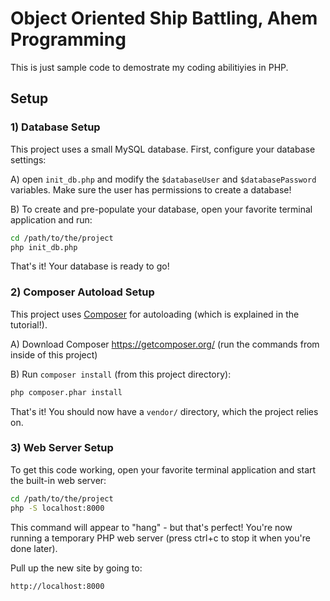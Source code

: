 Object Oriented Ship Battling, Ahem Programming
===============================================

This is just sample code to demostrate my coding abilitiyies in PHP.

Setup
-----

### 1) Database Setup

This project uses a small MySQL database. First, configure your database settings:

A) open `init_db.php` and modify the `$databaseUser` and `$databasePassword` variables.
Make sure the user has permissions to create a database!

B) To create and pre-populate your database, open your favorite terminal application
and run:

```bash
cd /path/to/the/project
php init_db.php
```
That's it! Your database is ready to go!

### 2) Composer Autoload Setup

This project uses [Composer](https://getcomposer.org/) for autoloading (which is
explained in the tutorial!).

A) Download Composer https://getcomposer.org/ (run the commands from inside of this project)

B) Run `composer install` (from this project directory):

```bash
php composer.phar install
```

That's it! You should now have a `vendor/` directory, which the project relies on.

### 3) Web Server Setup

To get this code working, open your favorite terminal application
and start the built-in web server:

```bash
cd /path/to/the/project
php -S localhost:8000
```

This command will appear to "hang" - but that's perfect! You're
now running a temporary PHP web server (press ctrl+c to stop it
when you're done later).

Pull up the new site by going to:

    http://localhost:8000

